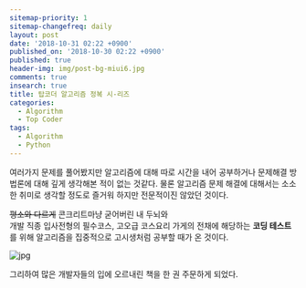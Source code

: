 ```yaml
---
sitemap-priority: 1
sitemap-changefreq: daily
layout: post
date: '2018-10-31 02:22 +0900'
published_on: '2018-10-30 02:22 +0900'
published: true
header-img: img/post-bg-miui6.jpg
comments: true
insearch: true
title: 탑코더 알고리즘 정복 시-리즈
categories:
  - Algorithm
  - Top Coder
tags:
  - Algorithm
  - Python
---
```

여러가지 문제를 풀어봤지만 알고리즘에 대해 따로 시간을 내어 공부하거나 문제해결 방법론에 대해 깊게 생각해본 적이 없는 것같다.
물론 알고리즘 문제 해결에 대해서는 소소한 취미로 생각할 정도로 즐거워 하지만 전문적이진 않았던 것이다.  

~~평소와 다르게~~ 콘크리트마냥 굳어버린 내 두뇌와  
개발 직종 입사전형의 필수코스, 고오급 코스요리 가게의 전채에 해당하는 **코딩 테스트**를 위해 알고리즘을 집중적으로 고시생처럼 공부할 때가 온 것이다.

![jpg](images/20181031/SAM_8525.JPG)

그리하여 많은 개발자들의 입에 오르내린 책을 한 권 주문하게 되었다.
